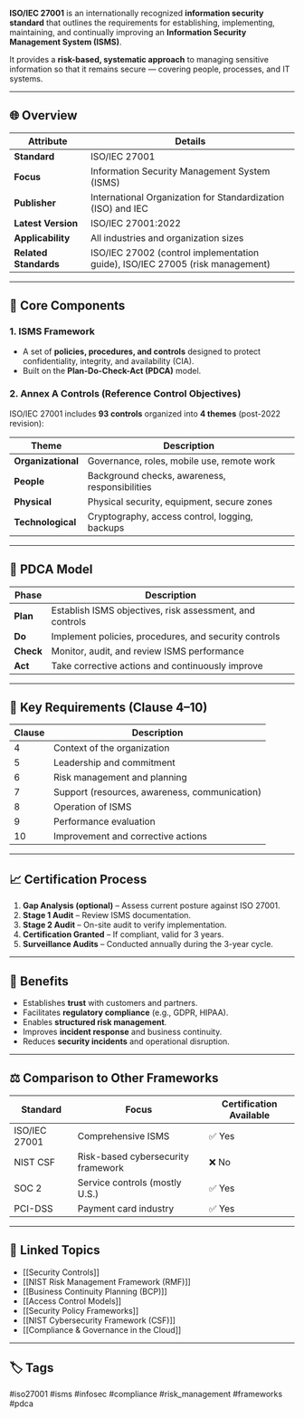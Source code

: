 **ISO/IEC 27001** is an internationally recognized **information security standard** that outlines the requirements for establishing, implementing, maintaining, and continually improving an **Information Security Management System (ISMS)**.

It provides a **risk-based, systematic approach** to managing sensitive information so that it remains secure — covering people, processes, and IT systems.

---

## 🌐 Overview

| Attribute        | Details                                                                 |
|------------------|-------------------------------------------------------------------------|
| **Standard**     | ISO/IEC 27001                                                            |
| **Focus**        | Information Security Management System (ISMS)                           |
| **Publisher**    | International Organization for Standardization (ISO) and IEC            |
| **Latest Version** | ISO/IEC 27001:2022                                                      |
| **Applicability** | All industries and organization sizes                                  |
| **Related Standards** | ISO/IEC 27002 (control implementation guide), ISO/IEC 27005 (risk management) |

---

## 🧰 Core Components

### 1. **ISMS Framework**

- A set of **policies, procedures, and controls** designed to protect confidentiality, integrity, and availability (CIA).
- Built on the **Plan-Do-Check-Act (PDCA)** model.

### 2. **Annex A Controls (Reference Control Objectives)**

ISO/IEC 27001 includes **93 controls** organized into **4 themes** (post-2022 revision):

| Theme               | Description                                  |
|---------------------|----------------------------------------------|
| **Organizational**  | Governance, roles, mobile use, remote work   |
| **People**          | Background checks, awareness, responsibilities |
| **Physical**        | Physical security, equipment, secure zones   |
| **Technological**   | Cryptography, access control, logging, backups |

---

## 🔁 PDCA Model

| Phase  | Description                                                 |
|--------|-------------------------------------------------------------|
| **Plan**   | Establish ISMS objectives, risk assessment, and controls |
| **Do**     | Implement policies, procedures, and security controls    |
| **Check**  | Monitor, audit, and review ISMS performance              |
| **Act**    | Take corrective actions and continuously improve         |

---

## 🧱 Key Requirements (Clause 4–10)

| Clause | Description                                   |
|--------|-----------------------------------------------|
| 4      | Context of the organization                   |
| 5      | Leadership and commitment                     |
| 6      | Risk management and planning                  |
| 7      | Support (resources, awareness, communication) |
| 8      | Operation of ISMS                             |
| 9      | Performance evaluation                        |
| 10     | Improvement and corrective actions            |

---

## 📈 Certification Process

1. **Gap Analysis (optional)** – Assess current posture against ISO 27001.
2. **Stage 1 Audit** – Review ISMS documentation.
3. **Stage 2 Audit** – On-site audit to verify implementation.
4. **Certification Granted** – If compliant, valid for 3 years.
5. **Surveillance Audits** – Conducted annually during the 3-year cycle.

---

## 🎯 Benefits

- Establishes **trust** with customers and partners.
- Facilitates **regulatory compliance** (e.g., GDPR, HIPAA).
- Enables **structured risk management**.
- Improves **incident response** and business continuity.
- Reduces **security incidents** and operational disruption.

---

## ⚖️ Comparison to Other Frameworks

| Standard         | Focus                          | Certification Available |
|------------------|----------------------------------|--------------------------|
| ISO/IEC 27001    | Comprehensive ISMS               | ✅ Yes                   |
| NIST CSF         | Risk-based cybersecurity framework | ❌ No                   |
| SOC 2            | Service controls (mostly U.S.)   | ✅ Yes                   |
| PCI-DSS          | Payment card industry            | ✅ Yes                   |

---

## 🔗 Linked Topics

- [[Security Controls]]
- [[NIST Risk Management Framework (RMF)]]
- [[Business Continuity Planning (BCP)]]
- [[Access Control Models]]
- [[Security Policy Frameworks]]
- [[NIST Cybersecurity Framework (CSF)]]
- [[Compliance & Governance in the Cloud]]

---

## 🏷 Tags

#iso27001 #isms #infosec #compliance #risk_management #frameworks #pdca

